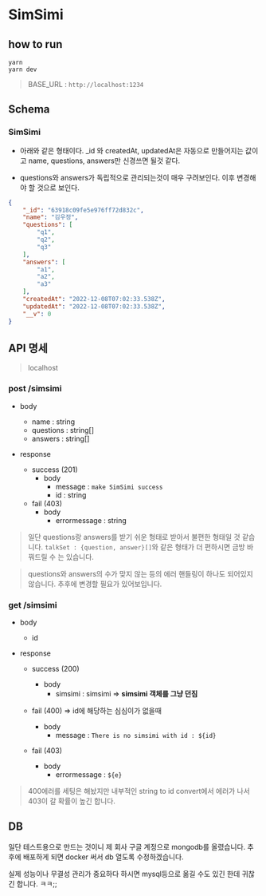 # SimSimi

## how to run

``` 
yarn
yarn dev
```

> BASE_URL : ```http://localhost:1234```
## Schema

### SimSimi

- 아래와 같은 형태이다. _id 와 createdAt, updatedAt은 자동으로 만들어지는 값이고 name, questions, answers만 신경쓰면 될것 같다. 

- questions와 answers가 독립적으로 관리되는것이 매우 구려보인다. 이후 변경해야 할 것으로 보인다.

``` json
{
    "_id": "63918c09fe5e976ff72d832c",
    "name": "김우정",
    "questions": [
        "q1",
        "q2",
        "q3"
    ],
    "answers": [
        "a1",
        "a2",
        "a3"
    ],
    "createdAt": "2022-12-08T07:02:33.538Z",
    "updatedAt": "2022-12-08T07:02:33.538Z",
    "__v": 0
}
```

## API 명세

> localhost
### post /simsimi

- body
    - name : string
    - questions : string[]
    - answers : string[]

- response
    - success (201)
        - body 
            - message : `make SimSimi success`
            - id : string
    - fail (403)
        - body
            - errormessage : string

> 일단 questions랑 answers를 받기 쉬운 형태로 받아서 불편한 형태일 것 같습니다. 
``` talkSet : {question, answer}[] ```와 같은 형태가 더 편하시면 금방 바꿔드릴 수 는 있습니다.

> questions와 answers의 수가 맞지 않는 등의 에러 핸들링이 하나도 되어있지 않습니다. 추후에 변경할 필요가 있어보입니다.

### get /simsimi

- body  
    - id

- response
    - success (200)
        - body
            - simsimi : simsimi => **simsimi 객체를 그냥 던짐**

    - fail (400) => id에 해당하는 심심이가 없을때
        - body
            - message : `There is no simsimi with id : ${id}`
    
    - fail (403)
        - body
            - errormessage : `${e}`

> 400에러를 세팅은 해놨지만 내부적인 string to id convert에서 에러가 나서 403이 갈 확률이 높긴 합니다.

## DB

일단 테스트용으로 만드는 것이니 제 회사 구글 계정으로 mongodb를 올렸습니다. 추후에 배포하게 되면 docker 써서 db 열도록 수정하겠습니다.

실제 성능이나 무결성 관리가 중요하다 하시면 mysql등으로 옮길 수도 있긴 한데 귀찮긴 합니다. ㅋㅋ;;
